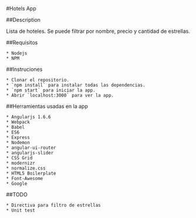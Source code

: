 #Hotels App

##Description

Lista de hoteles. Se puede filtrar por nombre, precio y cantidad de estrellas.

##Requisitos

	* Nodejs
	* NPM

##Instruciones

	* Clonar el repositorio.
	* `npm install` para instalar todas las dependencias.
	* `npm start` para iniciar la app.
	* Abrir `localhost:3000` para ver la app.

##Herramientas usadas en la app

	* Angularjs 1.6.6
	* Webpack
	* Babel
	* ES6
	* Express
	* Nodemon
	* angular-ui-router
	* angularjs-slider
	* CSS Grid
	* modernizr
	* normalize.css
	* HTML5 Boilerplate
	* Font-Awesome
	* Google

##TODO

	* Directiva para filtro de estrellas
	* Unit test

